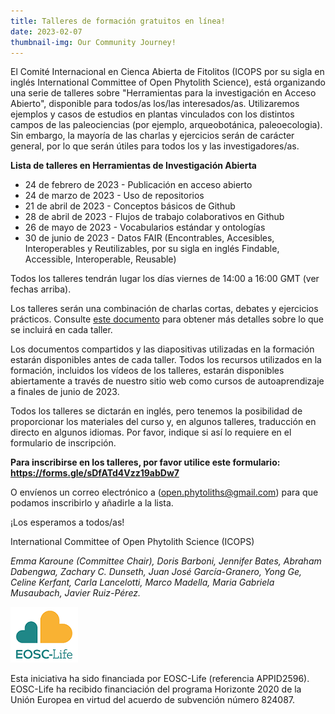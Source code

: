```yaml
---
title: Talleres de formación gratuitos en línea!
date: 2023-02-07
thumbnail-img: Our Community Journey!
---
```


<!--more-->

El Comité Internacional en Cienca Abierta de Fitolitos (ICOPS por su sigla en inglés International Committee of Open Phytolith Science), está organizando una serie de talleres sobre "Herramientas para la investigación en Acceso Abierto",  disponible para todos/as los/las interesados/as. Utilizaremos ejemplos y casos de estudios en plantas vinculados con los distintos campos de las paleociencias (por ejemplo, arqueobotánica, paleoecologia). Sin embargo, la mayoría de las charlas y ejercicios serán de carácter general, por lo que serán útiles para todos los y las investigadores/as.

**Lista de talleres en Herramientas de Investigación Abierta**
- 24 de febrero de 2023 - Publicación en acceso abierto 
- 24 de marzo de 2023 - Uso de repositorios 
- 21 de abril de 2023 - Conceptos básicos de Github 
- 28 de abril de 2023 - Flujos de trabajo colaborativos en Github
- 26 de mayo de 2023 - Vocabularios estándar y ontologías 
- 30 de junio de 2023 - Datos FAIR (Encontrables, Accesibles, Interoperables y Reutilizables, por su sigla en inglés Findable, Accessible, Interoperable, Reusable)

Todos los talleres tendrán lugar los días viernes de 14:00 a 16:00 GMT (ver fechas arriba). 

Los talleres serán una combinación de charlas cortas, debates y ejercicios prácticos. 
Consulte [este documento](https://docs.google.com/document/d/1jhWKjbDcLaCtiSbBGuC2L0Wq-gJmaNhztisFgwUKhn8/edit?usp=sharing) para obtener más detalles sobre lo que se incluirá en cada taller.

Los documentos compartidos y las diapositivas utilizadas en la formación estarán disponibles antes de cada taller. Todos los recursos utilizados en la formación, incluidos los vídeos de los talleres, estarán disponibles abiertamente a través de nuestro sitio web como cursos de autoaprendizaje a finales de junio de 2023.

Todos los talleres se dictarán en inglés, pero tenemos la posibilidad de proporcionar los materiales del curso y, en algunos talleres, traducción en directo en algunos idiomas. Por favor, indique si así lo requiere en el formulario de inscripción. 

**Para inscribirse en los talleres, por favor utilice este formulario: https://forms.gle/sDfATd4Vzz19abDw7**

O envíenos un correo electrónico a (open.phytoliths@gmail.com) para que podamos inscribirlo y añadirle a la lista. 

¡Los esperamos a todos/as!

International Committee of Open Phytolith Science (ICOPS)

*Emma Karoune (Committee Chair), Doris Barboni, Jennifer Bates, Abraham Dabengwa, Zachary C. Dunseth, Juan José García-Granero, Yong Ge, Celine Kerfant, Carla Lancelotti, Marco Madella, Maria Gabriela Musaubach, Javier Ruiz-Pérez.*

<!--more-->

![EOSC-Life](eosclifelogo.png)

Esta iniciativa ha sido financiada por EOSC-Life (referencia APPID2596). EOSC-Life ha recibido financiación del programa Horizonte 2020 de la Unión Europea en virtud del acuerdo de subvención número 824087.

